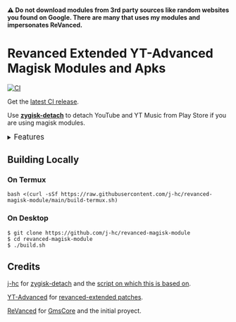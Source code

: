 #### ⚠️ Do not download modules from 3rd party sources like random websites you found on Google. There are many that uses my modules and impersonates ReVanced.

# Revanced Extended YT-Advanced Magisk Modules and Apks
[![CI](https://github.com/Jhosua910/revanced-extended-yt-advanced/actions/workflows/ci.yml/badge.svg?event=schedule)](https://github.com/Jhosua910/revanced-extended-yt-advanced/actions/workflows/ci.yml)


Get the [latest CI release](https://github.com/Jhosua910/revanced-extended-yt-advanced/releases).

Use [**zygisk-detach**](https://github.com/j-hc/zygisk-detach) to detach YouTube and YT Music from Play Store if you are using magisk modules. 

<details><summary><big>Features</big></summary>
<ul>
 <li>Support all present and future ReVanced and <a href="https://github.com/YT-Advanced/revanced-patches">ReVanced Extended</a> apps</li>
 <li> Can build Magisk modules and non-root APKs</li>
 <li> Updated daily with the latest versions of apps and patches</li>
 <li> Optimize APKs and modules for size</li>
 <li> Modules</li>
    <ul>
     <li> recompile invalidated odex for faster usage</li>
     <li> receive updates from Magisk app</li>
     <li> do not break safetynet or trigger root detections</li>
     <li> handle installation of the correct version of the stock app and all that</li>
     <li> support Magisk and KernelSU</li>
    </ul>
</ul>
Note that the <a href="../../actions/workflows/ci.yml">CI workflow</a> is scheduled to build the modules and APKs everyday using GitHub Actions if there is a change in ReVanced patches. You may want to disable it.
</details>

## Building Locally
### On Termux
```console
bash <(curl -sSf https://raw.githubusercontent.com/j-hc/revanced-magisk-module/main/build-termux.sh)
```

### On Desktop
```console
$ git clone https://github.com/j-hc/revanced-magisk-module
$ cd revanced-magisk-module
$ ./build.sh
```
## Credits
[j-hc](https://github.com/j-hc) for
[zygisk-detach](https://github.com/j-hc/zygisk-detach) and the [script on which this is based on](https://github.com/j-hc/revanced-magisk-module).

[YT-Advanced](https://github.com/YT-Advanced) for [revanced-extended patches](https://github.com/YT-Advanced/revanced-patches). 

[ReVanced](https://github.com/ReVanced) for
[GmsCore](https://github.com/ReVanced/GmsCore/releases) and the initial proyect.
